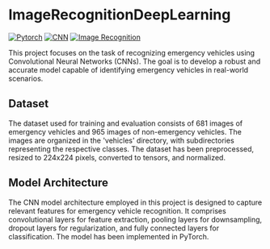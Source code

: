 # ImageRecognitionDeepLearning

[![Pytorch](https://img.shields.io/badge/Deep%20Learning-Pytorch-blue)](https://pytorch.org/)
[![CNN](https://img.shields.io/badge/Cuda-Convolutional%20Neural%20Networks-green)]()
[![Image Recognition](https://img.shields.io/badge/Image%20Recognition-Traffic%20-8A2BE2)]()

This project focuses on the task of recognizing emergency vehicles using Convolutional Neural Networks (CNNs). The goal is to develop a robust and accurate model capable of identifying emergency vehicles in real-world scenarios.

## Dataset

The dataset used for training and evaluation consists of 681 images of emergency vehicles and 965 images of non-emergency vehicles. The images are organized in the 'vehicles' directory, with subdirectories representing the respective classes. The dataset has been preprocessed, resized to 224x224 pixels, converted to tensors, and normalized.

## Model Architecture

The CNN model architecture employed in this project is designed to capture relevant features for emergency vehicle recognition. It comprises convolutional layers for feature extraction, pooling layers for downsampling, dropout layers for regularization, and fully connected layers for classification. The model has been implemented in PyTorch.
